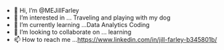 - 👋 Hi, I’m @MEJillFarley
- 👀 I’m interested in ... Traveling and playing with my dog
- 🌱 I’m currently learning ...Data Analytics Coding
- 💞️ I’m looking to collaborate on ... learning
- 📫 How to reach me ...https://www.linkedin.com/in/jill-farley-b345801b/

<!---
MEJillFarley/MEJillFarley is a ✨ special ✨ repository because its `README.md` (this file) appears on your GitHub profile.
You can click the Preview link to take a look at your changes.
--->
